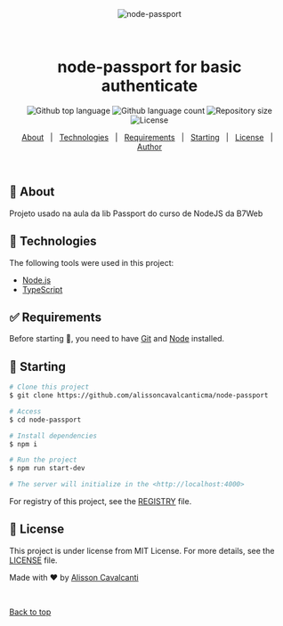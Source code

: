 <div align="center" id="top"> 
  <img src="./.github/app.gif" alt="node-passport" />

  &#xa0;
</div>

<h1 align="center">node-passport for basic authenticate</h1>

<p align="center">
  <img alt="Github top language" src="https://img.shields.io/github/languages/top/alissoncavalcanticma/node-passport?color=56BEB8">

  <img alt="Github language count" src="https://img.shields.io/github/languages/count/alissoncavalcanticma/node-passport?color=56BEB8">

  <img alt="Repository size" src="https://img.shields.io/github/repo-size/alissoncavalcanticma/node-passport?color=56BEB8">

  <img alt="License" src="https://img.shields.io/github/license/alissoncavalcanticma/node-passport?color=56BEB8">

</p>

<p align="center">
  <a href="#dart-about">About</a> &#xa0; | &#xa0; 
  <a href="#rocket-technologies">Technologies</a> &#xa0; | &#xa0;
  <a href="#white_check_mark-requirements">Requirements</a> &#xa0; | &#xa0;
  <a href="#checkered_flag-starting">Starting</a> &#xa0; | &#xa0;
  <a href="#memo-license">License</a> &#xa0; | &#xa0;
  <a href="https://github.com/alissoncavalcanticma" target="_blank">Author</a>
</p>

<br>

## :dart: About ##

Projeto usado na aula da lib Passport do curso de NodeJS da B7Web

## :rocket: Technologies ##

The following tools were used in this project:

- [Node.js](https://nodejs.org/en/)
- [TypeScript](https://www.typescriptlang.org/)

## :white_check_mark: Requirements ##

Before starting :checkered_flag:, you need to have [Git](https://git-scm.com) and [Node](https://nodejs.org/en/) installed.

## :checkered_flag: Starting ##

```bash
# Clone this project
$ git clone https://github.com/alissoncavalcanticma/node-passport

# Access
$ cd node-passport

# Install dependencies
$ npm i

# Run the project
$ npm run start-dev

# The server will initialize in the <http://localhost:4000>
```
For registry of this project, see the [REGISTRY](registry.md) file.

## :memo: License ##

This project is under license from MIT License. For more details, see the [LICENSE](LICENSE.md) file.


Made with :heart: by <a href="https://github.com/alissoncavalcanticma" target="_blank">Alisson Cavalcanti</a>

&#xa0;

<a href="#top">Back to top</a>
